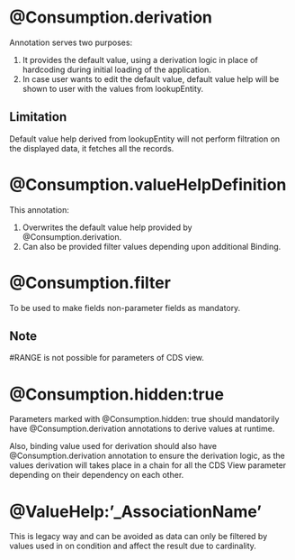 # @Consumption.derivation
Annotation serves two purposes:
1.	It provides the default value, using a derivation logic in place of hardcoding during initial loading of the application.
2.	In case user wants to edit the default value, default value help will be shown to user with the values from lookupEntity.

## Limitation
Default value help derived from lookupEntity will not perform filtration on the displayed data, it fetches all the records.

# @Consumption.valueHelpDefinition
This annotation:
1.	Overwrites the default value help provided by @Consumption.derivation.
2.	Can also be provided filter values depending upon additional Binding.

# @Consumption.filter
To be used to make fields non-parameter fields as mandatory.
## Note
#RANGE is not possible for parameters of CDS view.
 

# @Consumption.hidden:true
Parameters marked with @Consumption.hidden: true should mandatorily have @Consumption.derivation annotations to derive values at runtime.

Also, binding value used for derivation should also have @Consumption.derivation annotation to ensure the derivation logic, as the values derivation will takes place in a chain for all the CDS View parameter depending on their dependency on each other.

# @ValueHelp:’_AssociationName’
This is legacy way and can be avoided as data can only be filtered by values used in on condition and affect the result due to cardinality.
